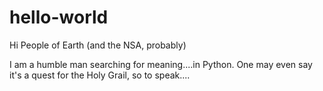 # hello-world
Hi People of Earth (and the NSA, probably)

I am a humble man searching for meaning....in Python.  One may even say it's a quest for the Holy Grail, so to speak....
